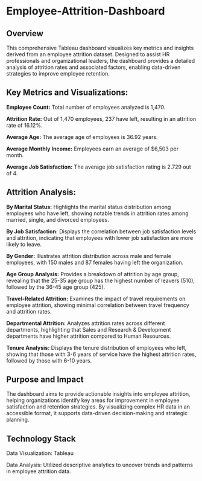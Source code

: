 # Employee-Attrition-Dashboard
## Overview
This comprehensive Tableau dashboard visualizes key metrics and insights derived from an employee attrition dataset. Designed to assist HR professionals and organizational leaders, the dashboard provides a detailed analysis of attrition rates and associated factors, enabling data-driven strategies to improve employee retention.

## Key Metrics and Visualizations:
**Employee Count:** Total number of employees analyzed is 1,470.

**Attrition Rate:** Out of 1,470 employees, 237 have left, resulting in an attrition rate of 16.12%.

**Average Age:** The average age of employees is 36.92 years.

**Average Monthly Income:** Employees earn an average of $6,503 per month.

**Average Job Satisfaction:** The average job satisfaction rating is 2.729 out of 4.

## Attrition Analysis:

**By Marital Status:** Highlights the marital status distribution among employees who have left, showing notable trends in attrition rates among married, single, and divorced employees.

**By Job Satisfaction:** Displays the correlation between job satisfaction levels and attrition, indicating that employees with lower job satisfaction are more likely to leave.

**By Gender:** Illustrates attrition distribution across male and female employees, with 150 males and 87 females having left the organization.

**Age Group Analysis:** Provides a breakdown of attrition by age group, revealing that the 25-35 age group has the highest number of leavers (510), followed by the 36-45 age group (425).

**Travel-Related Attrition:** Examines the impact of travel requirements on employee attrition, showing minimal correlation between travel frequency and attrition rates.

**Departmental Attrition:** Analyzes attrition rates across different departments, highlighting that Sales and Research & Development departments have higher attrition compared to Human Resources.

**Tenure Analysis:** Displays the tenure distribution of employees who left, showing that those with 3-6 years of service have the highest attrition rates, followed by those with 6-10 years.

## Purpose and Impact
The dashboard aims to provide actionable insights into employee attrition, helping organizations identify key areas for improvement in employee satisfaction and retention strategies. By visualizing complex HR data in an accessible format, it supports data-driven decision-making and strategic planning.

## Technology Stack
Data Visualization: Tableau

Data Analysis: Utilized descriptive analytics to uncover trends and patterns in employee attrition data.
